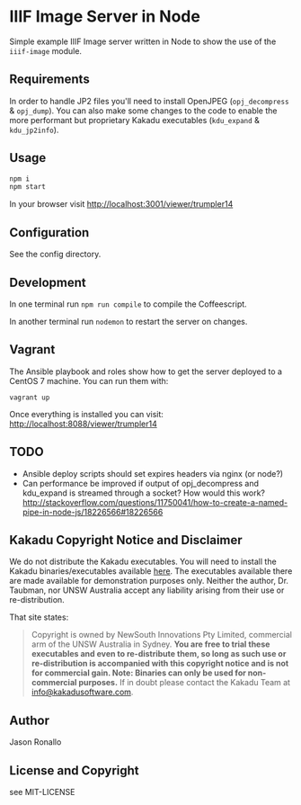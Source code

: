 # IIIF Image Server in Node

Simple example IIIF Image server written in Node to show the use of the `iiif-image` module.

## Requirements

In order to handle JP2 files you'll need to install OpenJPEG (`opj_decompress` & `opj_dump`). You can also make some changes to the code to enable the more performant but proprietary Kakadu executables (`kdu_expand` & `kdu_jp2info`).

## Usage

```sh
npm i
npm start
```

In your browser visit <http://localhost:3001/viewer/trumpler14>

## Configuration

See the config directory.

## Development

In one terminal run `npm run compile` to compile the Coffeescript.

In another terminal run `nodemon` to restart the server on changes.

## Vagrant

The Ansible playbook and roles show how to get the server deployed to a CentOS 7 machine. You can run them with:

`vagrant up`

Once everything is installed you can visit: <http://localhost:8088/viewer/trumpler14>

## TODO
- Ansible deploy scripts should set expires headers via nginx (or node?)
- Can performance be improved if output of opj_decompress and kdu_expand is streamed through a socket? How would this work? http://stackoverflow.com/questions/11750041/how-to-create-a-named-pipe-in-node-js/18226566#18226566

## Kakadu Copyright Notice and Disclaimer
 We do not distribute the Kakadu executables. You will need to install the Kakadu binaries/executables available [here](http://kakadusoftware.com/downloads/). The executables available there are made available for demonstration purposes only. Neither the author, Dr. Taubman, nor UNSW Australia accept any liability arising from their use or re-distribution.

That site states:

> Copyright is owned by NewSouth Innovations Pty Limited, commercial arm of the UNSW Australia in Sydney. **You are free to trial these executables and even to re-distribute them, so long as such use or re-distribution is accompanied with this copyright notice and is not for commercial gain. Note: Binaries can only be used for non-commercial purposes.** If in doubt please contact the Kakadu Team at info@kakadusoftware.com.

## Author

Jason Ronallo

## License and Copyright

see MIT-LICENSE
